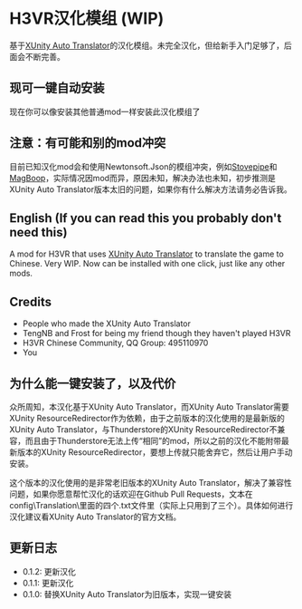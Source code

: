 # H3VR汉化模组 (WIP)

基于[XUnity Auto Translator](https://github.com/bbepis/XUnity.AutoTranslator)的汉化模组。未完全汉化，但给新手入门足够了，后面会不断完善。

## **现可一键自动安装**

现在你可以像安装其他普通mod一样安装此汉化模组了

## **注意：有可能和别的mod冲突**

目前已知汉化mod会和使用Newtonsoft.Json的模组冲突，例如[Stovepipe](https://thunderstore.io/c/h3vr/p/Smidgeon/Stovepipe/)和[MagBoop](https://thunderstore.io/c/h3vr/p/Smidgeon/MagBoop/)，实际情况因mod而异，原因未知，解决办法也未知，初步推测是XUnity Auto Translator版本太旧的问题，如果你有什么解决方法请务必告诉我。

## English (If you can read this you probably don't need this)

A mod for H3VR that uses [XUnity Auto Translator](https://github.com/bbepis/XUnity.AutoTranslator) to translate the game to Chinese. Very WIP. Now can be installed with one click, just like any other mods.

## Credits

- People who made the XUnity Auto Translator
- TengNB and Frost for being my friend though they haven't played H3VR
- H3VR Chinese Community, QQ Group: 495110970
- You

## 为什么能一键安装了，以及代价

众所周知，本汉化基于XUnity Auto Translator，而XUnity Auto Translator需要XUnity ResourceRedirector作为依赖，由于之前版本的汉化使用的是最新版的XUnity Auto Translator，与Thunderstore的XUnity ResourceRedirector不兼容，而且由于Thunderstore无法上传“相同”的mod，所以之前的汉化不能附带最新版本的XUnity ResourceRedirector，要想上传就只能舍弃它，然后让用户手动安装。

这个版本的汉化使用的是非常老旧版本的XUnity Auto Translator，解决了兼容性问题，如果你愿意帮忙汉化的话欢迎在Github Pull Requests，文本在config\Translation\里面的四个.txt文件里（实际上只用到了三个）。具体如何进行汉化建议看XUnity Auto Translator的官方文档。

## 更新日志

- 0.1.2: 更新汉化
- 0.1.1: 更新汉化
- 0.1.0: 替换XUnity Auto Translator为旧版本，实现一键安装
